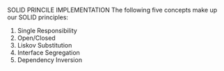 SOLID PRINCILE IMPLEMENTATION 
The following five concepts make up our SOLID principles:
1. Single Responsibility
2. Open/Closed
3. Liskov Substitution
4. Interface Segregation
5. Dependency Inversion

